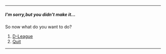 ---
##### I'm sorry,but you didn't make it...  
So now what do you want to do?  
1. [D-League](D-league/d-league.md)
2. [Quit](Quit/quit.md) 
---